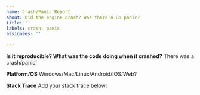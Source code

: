 ```yaml
---
name: Crash/Panic Report
about: Did the engine crash? Was there a Go panic?
title: ''
labels: crash, panic
assignees: ''

---
```


**Is it reproducible? What was the code doing when it crashed?**
There was a crash/panic!

**Platform/OS**
Windows/Mac/Linux/Android/IOS/Web?

**Stack Trace**
Add your stack trace below:
```

```
